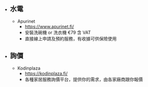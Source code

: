 - ## 水電
	- Apurinet
		- https://www.apurinet.fi/
		- 安裝洗碗機 or 洗衣機 €79 含 VAT
		- 直接線上申請及預約服務，有收據可供保險使用
- ## 詢價
	- Kodinplaza
		- https://kodinplaza.fi/
		- 各種家居服務詢價平台，提供你的需求，由各家廠商跟你報價